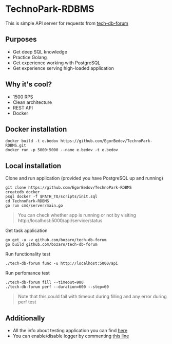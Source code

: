 # TechnoPark-RDBMS

This is simple API server for requests from [tech-db-forum](https://github.com/bozaro/tech-db-forum)

## Purposes
 - Get deep SQL knowledge
 - Practice Golang
 - Get experience working with PostgreSQL
 - Get experience serving high-loaded application

## Why it's cool?
 - 1500 RPS
 - Clean architecture
 - REST API
 - Docker
 
## Docker installation

```
docker build -t e.bedov https://github.com/EgorBedov/TechnoPark-RDBMS.git
docker run -p 5000:5000 --name e.bedov -t e.bedov
```

## Local installation

Clone and run application (provided you have PostgreSQL up and running)
```
git clone https://github.com/EgorBedov/TechnoPark-RDBMS
createdb docker
psql docker -f $PATH_TO/scripts/init.sql
cd TechnoPark-RDBMS
go run cmd/server/main.go
```
> You can check whether app is running or not by visiting http://localhost:5000/api/service/status

Get task application
```
go get -u -v github.com/bozaro/tech-db-forum
go build github.com/bozaro/tech-db-forum
```

Run functionality test
```
./tech-db-forum func -u http://localhost:5000/api
```
 
Run perfomance test
```
./tech-db-forum fill --timeout=900
./tech-db-forum perf --duration=600 --step=60
```
> Note that this could fail with timeout during filling and any error during perf test

## Additionally
 - All the info about testing application you can find [here](https://github.com/bozaro/tech-db-forum)
 - You can enable/disable logger by commenting [this line](https://github.com/EgorBedov/TechnoPark-RDBMS/blob/b8ec3e615029e07ea0e08ef8786f2003d7749494/internal/app/server/settings.go#L50)
